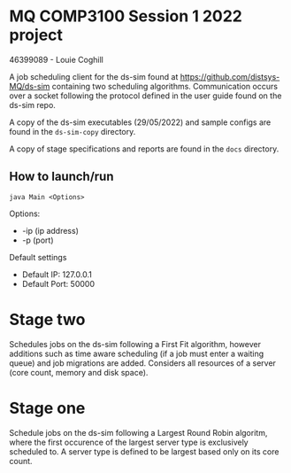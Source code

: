 # MQ COMP3100 Session 1 2022 project
46399089 - Louie Coghill

A job scheduling client for the ds-sim found at https://github.com/distsys-MQ/ds-sim containing two scheduling algorithms. Communication occurs over a socket following the protocol defined in the user guide found on the ds-sim repo.

A copy of the ds-sim executables (29/05/2022) and sample configs are found in the `ds-sim-copy` directory.

A copy of stage specifications and reports are found in the `docs` directory.

## How to launch/run
`java Main <Options>`

Options:
* -ip (ip address)
* -p (port)

Default settings
* Default IP: 127.0.0.1
* Default Port: 50000

# Stage two
Schedules jobs on the ds-sim following a First Fit algorithm, however additions such as time aware scheduling (if a job must enter a waiting queue) and job migrations are added. Considers all resources of a server (core count, memory and disk space).

# Stage one
Schedule jobs on the ds-sim following a Largest Round Robin algoritm, where the first occurence of the largest server type is exclusively scheduled to. A server type is defined to be largest based only on its core count.